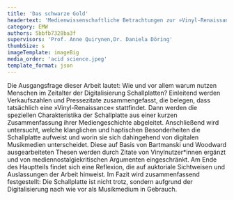 ```yaml
---
title: 'Das schwarze Gold'
headertext: 'Medienwissenschaftliche Betrachtungen zur »Vinyl-Renaissance«'
category: EMW
authors: 5bbfb7328ba3f
supervisors: 'Prof. Anne Quirynen,Dr. Daniela Döring'
thumbSize: s
imageTemplate: imageBig
media_order: 'acid science.jpeg'
template_format: json
---
```


Die Ausgangsfrage dieser Arbeit lautet: Wie und vor allem warum nutzen Menschen im Zeitalter der Digitalisierung Schallplatten? Einleitend werden Verkaufszahlen und Pressezitate zusammengefasst, die belegen, dass tatsächlich eine »Vinyl-Renaissance« stattfindet. Dann werden die speziellen Charakteristika der Schallplatte aus einer kurzen Zusammenfassung ihrer Mediengeschichte abgeleitet. Anschließend wird untersucht, welche klanglichen und haptischen Besonderheiten die Schallplatte aufweist und worin sie sich dahingehend von digitalen Musikmedien unterscheidet. Diese auf Basis von Bartmanski und Woodward ausgearbeiteten Thesen werden durch Zitate von Vinylnutzer*innen ergänzt und von mediennostalgiekritischen Argumenten eingeschränkt. Am Ende des Hauptteils findet sich eine Reflexion, die auf auktoriale Sichtweisen und Auslassungen der Arbeit hinweist. Im Fazit wird zusammenfassend festgestellt: Die Schallplatte ist nicht trotz, sondern aufgrund der Digitalisierung nach wie vor als Musikmedium in Gebrauch.
